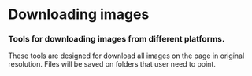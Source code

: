 # Downloading images

### Tools for downloading images from different platforms.


These tools are designed for download all images on the page in original resolution. Files will be saved on folders that user need to point.
